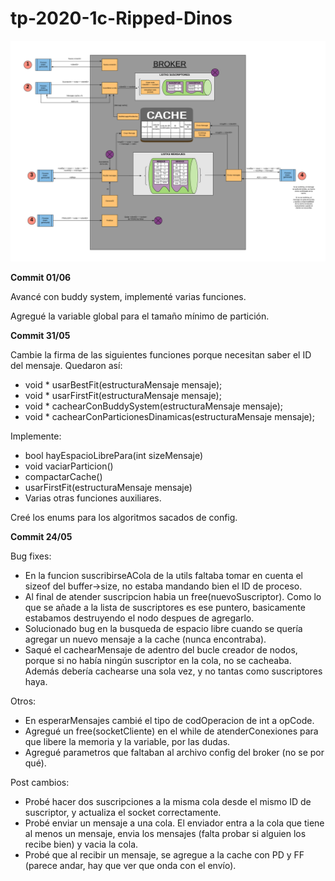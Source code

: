 # tp-2020-1c-Ripped-Dinos

![](Diagrama%20mensajes.png)


**Commit 01/06**

Avancé con buddy system, implementé varias funciones.

Agregué la variable global para el tamaño mínimo de partición. 


**Commit 31/05**

Cambie la firma de las siguientes funciones porque necesitan saber el ID del mensaje. Quedaron así:
* void * usarBestFit(estructuraMensaje mensaje);
* void * usarFirstFit(estructuraMensaje mensaje);
* void * cachearConBuddySystem(estructuraMensaje mensaje);
* void * cachearConParticionesDinamicas(estructuraMensaje mensaje);

Implemente:
* bool hayEspacioLibrePara(int sizeMensaje) 
* void vaciarParticion()
* compactarCache()
* usarFirstFit(estructuraMensaje mensaje)
* Varias otras funciones auxiliares. 

Creé los enums para los algoritmos sacados de config.


**Commit 24/05**

Bug fixes:

- En la funcion suscribirseACola de la utils faltaba tomar en cuenta el sizeof del buffer->size, no estaba mandando bien el ID de proceso.
- Al final de atender suscripcion habia un free(nuevoSuscriptor). Como lo que se añade a la lista de suscriptores es ese puntero, basicamente estabamos destruyendo el nodo despues de agregarlo.
- Solucionado bug en la busqueda de espacio libre cuando se quería agregar un nuevo mensaje a la cache (nunca encontraba).
- Saqué el cachearMensaje de adentro del bucle creador de nodos, porque si no había ningún suscriptor en la cola, no se cacheaba. Además debería cachearse una sola vez, y no tantas como suscriptores haya. 


Otros:

- En esperarMensajes cambié el tipo de codOperacion de int a opCode. 
- Agregué un free(socketCliente) en el while de atenderConexiones para que libere la memoria y la variable, por las dudas.
- Agregué parametros que faltaban al archivo config del broker (no se por qué).


Post cambios: 

- Probé hacer dos suscripciones a la misma cola desde el mismo ID de suscriptor, y actualiza el socket correctamente.
- Probé enviar un mensaje a una cola. El enviador entra a la cola que tiene al menos un mensaje, envia los mensajes (falta probar si alguien los recibe bien)  y vacia la cola.
- Probé que al recibir un mensaje, se agregue a la cache con PD y FF (parece andar, hay que ver que onda con el envío).
